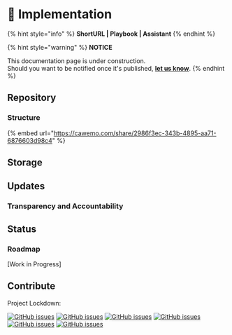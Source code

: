 # 🚧 Implementation

{% hint style="info" %}
**ShortURL | Playbook | Assistant**
{% endhint %}

{% hint style="warning" %}
**NOTICE**

This documentation page is under construction.\
Should you want to be notified once it's published, [**let us know**](https://tiof.click/TIOFTarianUpdatesService).
{% endhint %}

## Repository



### Structure

{% embed url="https://cawemo.com/share/2986f3ec-343b-4895-aa71-6876603d98c4" %}

## Storage



##

## Updates

### Transparency and Accountability



## Status

### Roadmap

\[Work in Progress]



## Contribute

Project Lockdown:

[![GitHub issues](https://img.shields.io/github/issues-search/TheIOFoundation/ProjectLockdown?color=%23D998FA\&query=is%3Aopen+is%3Aissue+-label%3AEpic+-label%3A%22%F0%9F%94%8D+Stage%3A+Evaluation%22+-label%3A%22%E2%9D%84+Stage%3A+Abandoned%22+-label%3A%22%F0%9F%9A%A7+Stage%3A+Not+Ready%22+-label%3A%22%F0%9F%93%8C+Stage%3A+Published%22+-label%3A%22%F0%9F%92%AB+Stage%3A+In+Progress%22+-label%3A%22%E2%9C%94+Stage%3A+Ready%22%22\&label=No+Stage)](https://github.com/TheIOFoundation/ProjectLockdown/issues?q=is%3Aopen+is%3Aissue+-label%3AEpic+-label%3A%22%F0%9F%94%8D+Stage%3A+Evaluation%22+-label%3A%22%E2%9D%84+Stage%3A+Abandoned%22+-label%3A%22%F0%9F%9A%A7+Stage%3A+Not+Ready%22+-label%3A%22%F0%9F%93%8C+Stage%3A+Published%22+-label%3A%22%F0%9F%92%AB+Stage%3A+In+Progress%22+-label%3A%22%E2%9C%94+Stage%3A+Ready%22) [![GitHub issues](https://img.shields.io/github/issues-search/TheIOFoundation/ProjectLockdown?color=%23D998FA\&query=is%3Aopen+is%3Aissue+-label%3AEpic+-label%3A%22%F0%9F%92%AD+Need%3A+Advice%22+-label%3A%22%F0%9F%A4%96+Need%3A+Automation%22+-label%3A%22%E2%8C%A8+Need%3A+Code%22+-label%3A%22%F0%9F%8E%A8+Need%3A+Design%22+-label%3A%22%F0%9F%93%91+Need%3A+Documentation%22+-label%3A%22%F0%9F%92%AC+Need%3A+Lead%22+-label%3A%22%F0%9F%96%96+Need%3A+Position%22+-label%3A%22%F0%9F%97%83+Need%3A+Procedure%22+-label%3A%22%F0%9F%94%8D+Need%3A+Research%22+-label%3A%22%F0%9F%94%8B+Need%3A+Resource%22+-label%3A%22%F0%9F%92%BC+Need%3A+Service%22+-label%3A%22%F0%9F%9B%A0+Need%3A+Tool%22+-label%3A%22%F0%9F%93%9D+Need%3A+Translation%22%22\&label=No+Need)](https://github.com/TheIOFoundation/ProjectLockdown/issues?q=is%3Aopen+is%3Aissue+-label%3AEpic+-label%3A%22%F0%9F%92%AD+Need%3A+Advice%22+-label%3A%22%F0%9F%A4%96+Need%3A+Automation%22+-label%3A%22%E2%8C%A8+Need%3A+Code%22+-label%3A%22%F0%9F%8E%A8+Need%3A+Design%22+-label%3A%22%F0%9F%93%91+Need%3A+Documentation%22+-label%3A%22%F0%9F%92%AC+Need%3A+Lead%22+-label%3A%22%F0%9F%96%96+Need%3A+Position%22+-label%3A%22%F0%9F%97%83+Need%3A+Procedure%22+-label%3A%22%F0%9F%94%8D+Need%3A+Research%22+-label%3A%22%F0%9F%94%8B+Need%3A+Resource%22+-label%3A%22%F0%9F%92%BC+Need%3A+Service%22+-label%3A%22%F0%9F%9B%A0+Need%3A+Tool%22+-label%3A%22%F0%9F%93%9D+Need%3A+Translation%22) [![GitHub issues](https://img.shields.io/github/issues-search/TheIOFoundation/ProjectLockdown?color=%23D998FA\&query=is%3Aopen+is%3Aissue+-label%3AEpic+-label%3A%22%F0%9F%94%A5+Priority%3A+Critical%22+-label%3A%22%E2%9A%A1+Priority%3A+High%22+-label%3A%22%E2%9D%84+Priority%3A+Low%22+-label%3A%22%F0%9F%92%A7+Priority%3A+Medium%22%22\&label=No+Priority)](https://github.com/TheIOFoundation/ProjectLockdown/issues?q=is%3Aopen+is%3Aissue+label%3A%22%E2%9C%94+Stage%3A+Ready%22+label:%22%F0%9F%8E%A8%20Need%3A%20Design%22) [![GitHub issues](https://img.shields.io/github/issues-search/TheIOFoundation/ProjectLockdown?color=%23D998FA\&query=is%3Aopen+is%3Aissue+-label%3AEpic+-label%3A%22%F0%9F%8E%A8+Team%3A+UXUI%22+-label%3A%22%F0%9F%94%8D+Team%3A+Research%22+-label%3A%22%F0%9F%94%8B+Team%3A+RA%22+-label%3A%22%F0%9F%A4%9D+Team%3A+Partners%22+-label%3A%22%F0%9F%94%AE+Team%3A+Management%22+-label%3A%22%E2%9A%96+Team%3A+Legal%22+-label%3A%22%E2%9A%99+Team%3A+Infrastructure%22+-label%3A%22%F0%9F%96%96+Team%3A+HR%22+-label%3A%22%F0%9F%92%B6+Team%3A+Finance%22+-label%3A%22%F0%9F%93%91+Team%3A+Docs%22+-label%3A%22%E2%8C%A8+Team%3A+Devs%22+-label%3A%22%F0%9F%93%A2+Team%3A+Comms%22%22\&label=No+Team)](https://github.com/TheIOFoundation/ProjectLockdown/issues?q=is%3Aopen+is%3Aissue+label%3A%22%E2%9C%94+Stage%3A+Ready%22+label:%22%F0%9F%8E%A8%20Need%3A%20Design%22) [![GitHub issues](https://img.shields.io/github/issues-search/TheIOFoundation/ProjectLockdown?color=%23D998FA\&query=is%3Aopen+is%3Aissue+-label%3AEpic+-label%3A%22Project%3A+BiT%22+-label%3A%22Project%3A+NFDR%22+-label%3A%22Project%3A+PLD%22+-label%3A%22Project%3A+TIOF%22+-label%3A%22Project%3A+TU%22+-label%3A%22Project%3A+UDDR%22%22\&label=No+Project)](https://github.com/TheIOFoundation/ProjectLockdown/issues?q=is%3Aopen+is%3Aissue+label%3A%22%E2%9C%94+Stage%3A+Ready%22+label:%22%F0%9F%8E%A8%20Need%3A%20Design%22) [![GitHub issues](https://img.shields.io/github/issues-search/TheIOFoundation/ProjectLockdown?color=%23D998FA\&query=is%3Aopen+is%3Aissue+-label%3AEpic+-label%3A%22Module%3A+ADM%22+-label%3A%22Module%3A+API%22+-label%3A%22Module%3A+BO%22+-label%3A%22Module%3A+CS%22+-label%3A%22Module%3A+DB%22+-label%3A%22Module%3A+DR+SDK%22+-label%3A%22Module%3A+DF%22+-label%3A%22Module%3A+DEI%22+-label%3A%22Module%3A+DSL%22+-label%3A%22Module%3A+IS%22+-label%3A%22Module%3A+MAP%22+-label%3A%22Module%3A+ML%22+-label%3A%22Module%3A+Sources%22+-label%3A%22Module%3A+UDDR+L%22+-label%3A%22Module%3A+UDDR+T%22+-label%3A%22Module%3A+WEB%22%22\&label=No+Module)](https://github.com/TheIOFoundation/ProjectLockdown/issues?q=is%3Aopen+is%3Aissue+-label%3AEpic+-label%3A%22Module%3A+ADM%22+-label%3A%22Module%3A+API%22+-label%3A%22Module%3A+BO%22+-label%3A%22Module%3A+CS%22+-label%3A%22Module%3A+DB%22+-label%3A%22Module%3A+DR+SDK%22+-label%3A%22Module%3A+DF%22+-label%3A%22Module%3A+DEI%22+-label%3A%22Module%3A+DSL%22+-label%3A%22Module%3A+IS%22+-label%3A%22Module%3A+MAP%22+-label%3A%22Module%3A+ML%22+-label%3A%22Module%3A+Sources%22+-label%3A%22Module%3A+UDDR+L%22+-label%3A%22Module%3A+UDDR+T%22+-label%3A%22Module%3A+WEB%22)











